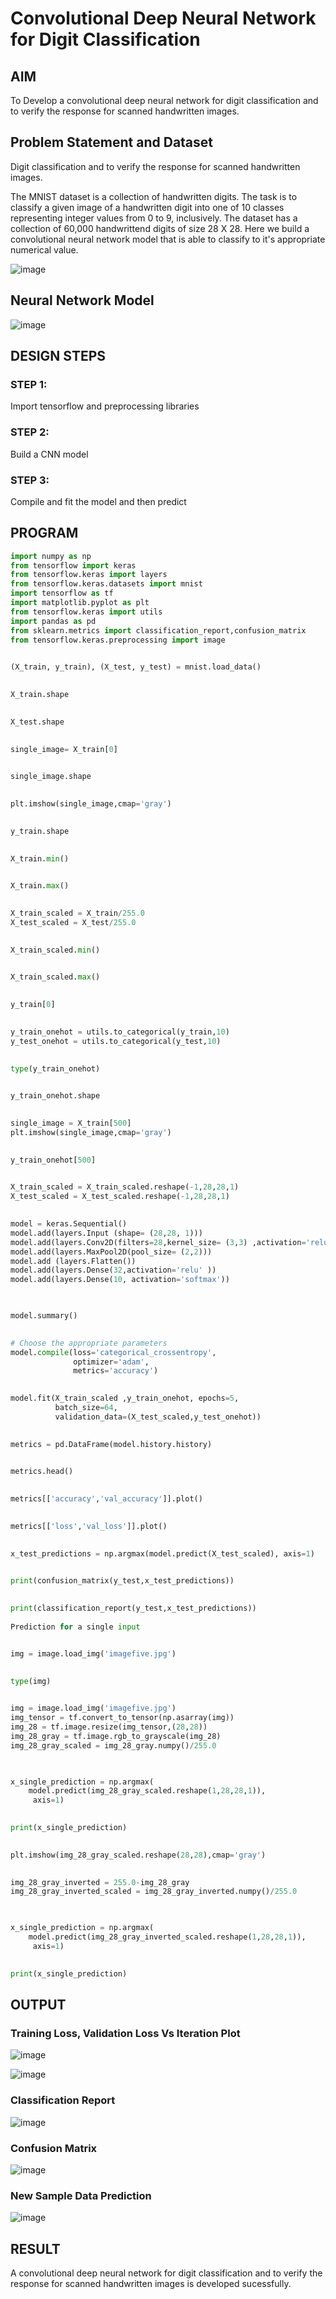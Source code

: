# Convolutional Deep Neural Network for Digit Classification

## AIM

To Develop a convolutional deep neural network for digit classification and to verify the response for scanned handwritten images.

## Problem Statement and Dataset
Digit classification and to verify the response for scanned handwritten images.

The MNIST dataset is a collection of handwritten digits. The task is to classify a given image of a handwritten digit into one of 10 classes representing integer values from 0 to 9, inclusively. The dataset has a collection of 60,000 handwrittend digits of size 28 X 28. Here we build a convolutional neural network model that is able to classify to it's appropriate numerical value.

![image](https://user-images.githubusercontent.com/75235293/190975763-7d3b7c0f-9458-41e9-a35c-aa063c4977da.png)

## Neural Network Model

![image](https://user-images.githubusercontent.com/75234588/230668068-9493d4b3-18c9-4a57-bb32-273477ecfc28.png)

## DESIGN STEPS

### STEP 1:
Import tensorflow and preprocessing libraries

### STEP 2:
Build a CNN model

### STEP 3:
Compile and fit the model and then predict

## PROGRAM

```python
import numpy as np
from tensorflow import keras
from tensorflow.keras import layers
from tensorflow.keras.datasets import mnist
import tensorflow as tf
import matplotlib.pyplot as plt
from tensorflow.keras import utils
import pandas as pd
from sklearn.metrics import classification_report,confusion_matrix
from tensorflow.keras.preprocessing import image
     

(X_train, y_train), (X_test, y_test) = mnist.load_data()
     

X_train.shape
     

X_test.shape
     

single_image= X_train[0]
     

single_image.shape
     

plt.imshow(single_image,cmap='gray')
     

y_train.shape
     

X_train.min()
     

X_train.max()
     

X_train_scaled = X_train/255.0
X_test_scaled = X_test/255.0
     

X_train_scaled.min()
     

X_train_scaled.max()
     

y_train[0]
     

y_train_onehot = utils.to_categorical(y_train,10)
y_test_onehot = utils.to_categorical(y_test,10)
     

type(y_train_onehot)
     

y_train_onehot.shape
     

single_image = X_train[500]
plt.imshow(single_image,cmap='gray')
     

y_train_onehot[500]
     

X_train_scaled = X_train_scaled.reshape(-1,28,28,1)
X_test_scaled = X_test_scaled.reshape(-1,28,28,1)
     

model = keras.Sequential()
model.add(layers.Input (shape= (28,28, 1))) 
model.add(layers.Conv2D(filters=28,kernel_size= (3,3) ,activation='relu' )) 
model.add(layers.MaxPool2D(pool_size= (2,2))) 
model.add (layers.Flatten())
model.add(layers.Dense(32,activation='relu' ))
model.add(layers.Dense(10, activation='softmax'))

     

model.summary()
     

# Choose the appropriate parameters
model.compile(loss='categorical_crossentropy',
              optimizer='adam',
              metrics='accuracy')
     

model.fit(X_train_scaled ,y_train_onehot, epochs=5,
          batch_size=64, 
          validation_data=(X_test_scaled,y_test_onehot))
     

metrics = pd.DataFrame(model.history.history)
     

metrics.head()
     

metrics[['accuracy','val_accuracy']].plot()
     

metrics[['loss','val_loss']].plot()
     

x_test_predictions = np.argmax(model.predict(X_test_scaled), axis=1)
     

print(confusion_matrix(y_test,x_test_predictions))
     

print(classification_report(y_test,x_test_predictions))
     
Prediction for a single input


img = image.load_img('imagefive.jpg')
     

type(img)
     

img = image.load_img('imagefive.jpg')
img_tensor = tf.convert_to_tensor(np.asarray(img))
img_28 = tf.image.resize(img_tensor,(28,28))
img_28_gray = tf.image.rgb_to_grayscale(img_28)
img_28_gray_scaled = img_28_gray.numpy()/255.0

     

x_single_prediction = np.argmax(
    model.predict(img_28_gray_scaled.reshape(1,28,28,1)),
     axis=1)
     

print(x_single_prediction)
     

plt.imshow(img_28_gray_scaled.reshape(28,28),cmap='gray')
     

img_28_gray_inverted = 255.0-img_28_gray
img_28_gray_inverted_scaled = img_28_gray_inverted.numpy()/255.0

     

x_single_prediction = np.argmax(
    model.predict(img_28_gray_inverted_scaled.reshape(1,28,28,1)),
     axis=1)
     

print(x_single_prediction)
```

## OUTPUT

### Training Loss, Validation Loss Vs Iteration Plot

![image](https://user-images.githubusercontent.com/75234588/230665076-36f53131-99b4-4902-9a80-f04bda126fef.png)

![image](https://user-images.githubusercontent.com/75234588/230665112-37af1190-5638-42cf-9055-454fe7265d38.png)

### Classification Report

![image](https://user-images.githubusercontent.com/75234588/230665216-cb002b71-8211-42ba-8784-3cb2e4ddfad4.png)

### Confusion Matrix

![image](https://user-images.githubusercontent.com/75234588/230665263-f32a2b65-140e-42a3-983e-687aeab78670.png)

### New Sample Data Prediction

![image](https://user-images.githubusercontent.com/75234588/230665443-70b82656-9185-400e-b76e-611103327a46.png)

## RESULT
A convolutional deep neural network for digit classification and to verify the response for scanned handwritten images is developed sucessfully.

